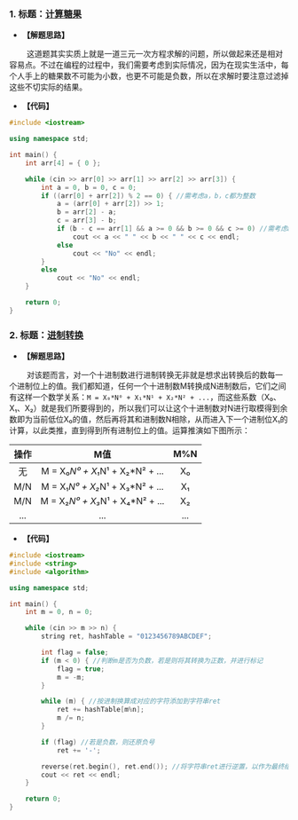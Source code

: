### 1. 标题：[计算糖果](https://www.nowcoder.com/practice/02d8d42b197646a5bbd0a98785bb3a34?tpId=85&&tqId=29857&rp=1&ru=/activity/oj&qru=/ta/2017test/question-ranking)
- **【解题思路】**<br>

&#160; &#160; &#160; &#160; 这道题其实实质上就是一道三元一次方程求解的问题，所以做起来还是相对容易点。不过在编程的过程中，我们需要考虑到实际情况，因为在现实生活中，每个人手上的糖果数不可能为小数，也更不可能是负数，所以在求解时要注意过滤掉这些不切实际的结果。<br>

- **【代码】**<br>
```c++
#include <iostream>

using namespace std;

int main() {
	int arr[4] = { 0 };

	while (cin >> arr[0] >> arr[1] >> arr[2] >> arr[3]) {
		int a = 0, b = 0, c = 0;
		if ((arr[0] + arr[2]) % 2 == 0) { //需考虑a，b，c都为整数
			a = (arr[0] + arr[2]) >> 1;
			b = arr[2] - a;
			c = arr[3] - b;
			if (b - c == arr[1] && a >= 0 && b >= 0 && c >= 0) //需考虑a，b，c都为非负数
				cout << a << " " << b << " " << c << endl;
			else
				cout << "No" << endl;
		}
		else
			cout << "No" << endl;
	}

	return 0;
}
```

### 2. 标题：[进制转换](https://www.nowcoder.com/practice/ac61207721a34b74b06597fe6eb67c52?tpId=85&&tqId=29862&rp=1&ru=/activity/oj&qru=/ta/2017test/question-ranking)
- **【解题思路】**<br>

&#160; &#160; &#160; &#160; 对该题而言，对一个十进制数进行进制转换无非就是想求出转换后的数每一个进制位上的值。我们都知道，任何一个十进制数M转换成N进制数后，它们之间有这样一个数学关系：`M = X₀*N⁰ + X₁*N¹ + X₂*N² + ...`，而这些系数（X₀、X₁、X₂）就是我们所要得到的，所以我们可以让这个十进制数对N进行取模得到余数即为当前低位X₀的值，然后再将其和进制数N相除，从而进入下一个进制位X₁的计算，以此类推，直到得到所有进制位上的值。运算推演如下图所示：<br>

| 操作 | M值 | M%N |
| :--: | :--: | :--: |
| 无 | M = X₀*N⁰ + X₁*N¹ + X₂*N² + ... | X₀ |
| M/N | M = X₁*N⁰ + X₂*N¹ + X₃*N² + ... | X₁ |
| M/N | M = X₂*N⁰ + X₃*N¹ + X₄*N² + ... | X₂ |
| ... | ... | ... |

- **【代码】**<br>
```c++
#include <iostream>
#include <string>
#include <algorithm>

using namespace std;

int main() {
	int m = 0, n = 0;

	while (cin >> m >> n) {
		string ret, hashTable = "0123456789ABCDEF";

		int flag = false;
		if (m < 0) { //判断m是否为负数，若是则将其转换为正数，并进行标记
			flag = true;
			m = -m;
		}

		while (m) { //按进制换算成对应的字符添加到字符串ret
			ret += hashTable[m%n];
			m /= n;
		}

		if (flag) //若是负数，则还原负号
			ret += '-';

		reverse(ret.begin(), ret.end()); //将字符串ret进行逆置，以作为最终结果
		cout << ret << endl;
	}

	return 0;
}
```

